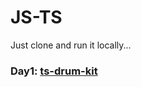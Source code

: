 # JS-TS
Just clone and run it locally...

### Day1: [ts-drum-kit](https://github.com/hellosumitg/JS-TS/tree/main/ts-drum-kit)
